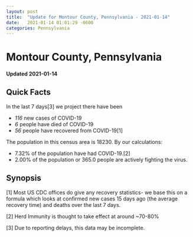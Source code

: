 ```yaml
---
layout: post
title:  "Update for Montour County, Pennsylvania - 2021-01-14"
date:   2021-01-14 01:01:29 -0600
categories: Pennsylvania
---
```


# Montour County, Pennsylvania
#### Updated 2021-01-14

## Quick Facts

In the last 7 days[3] we project there have been
- *116* new cases of COVID-19
- *6* people have died of COVID-19
- *56* people have recovered from COVID-19[1]

The population in this census area is 18230. By our calculations:
- 7.32% of the population have had COVID-19.[2]
- 2.00% of the population or 365.0 people are actively fighting the virus.

## Synopsis




[1] Most US CDC offices do give any recovery statistics- we base this on a formula which looks at confirmed new cases
15 days ago (the average recovery time) and deaths over the last 7 days.

[2] Herd Immunity is thought to take effect at around ~70-80%

[3] Due to reporting delays, this data may be incomplete.
 
    